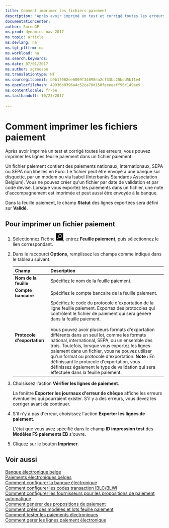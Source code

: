 ```yaml
---
title: Comment imprimer les fichiers paiement
description: "Après avoir imprimé un test et corrigé toutes les erreurs, vous pouvez imprimer les lignes feuille paiement dans un fichier paiement."
documentationcenter: 
author: SorenGP
ms.prod: dynamics-nav-2017
ms.topic: article
ms.devlang: na
ms.tgt_pltfrm: na
ms.workload: na
ms.search.keywords: 
ms.date: 07/01/2017
ms.author: sgroespe
ms.translationtype: HT
ms.sourcegitcommit: b9b1f062ee6009f34698ea2cf33bc25bdd5b11e4
ms.openlocfilehash: 49936b0396a4c52ca78d150feeeeaff96c149ae9
ms.contentlocale: fr-be
ms.lasthandoff: 10/23/2017

---
```

# <a name="how-to-print-payment-files"></a>Comment imprimer les fichiers paiement
Après avoir imprimé un test et corrigé toutes les erreurs, vous pouvez imprimer les lignes feuille paiement dans un fichier paiement.  

Un fichier paiement contient des paiements nationaux, internationaux, SEPA ou SEPA non libellés en Euro. Le fichier peut être envoyé à une banque sur disquette, par un modem ou via Isabel (Interbanks Standards Association Belgium). Vous ne pouvez créer qu'un fichier par date de validation et par code devise. Lorsque vous exportez les paiements dans un fichier, une note d'accompagnement est imprimée et peut aussi être envoyée à la banque.  

Dans la feuille paiement, le champ **Statut** des lignes exportées sera défini sur **Validé**.  

## <a name="to-print-a-payment-file"></a>Pour imprimer un fichier paiement  

1.  Sélectionnez l'icône ![Rechercher une page ou un état](../../media/ui-search/search_small.png "icône Rechercher une page ou un état"), entrez **Feuille paiement**, puis sélectionnez le lien correspondant.  
2.  Dans le raccourci **Options**, remplissez les champs comme indiqué dans le tableau suivant.  

    |Champ|Description|  
    |---------------------------------|---------------------------------------|  
    |**Nom de la feuille**|Spécifiez le nom de la feuille paiement.|  
    |**Compte bancaire**|Spécifiez le compte bancaire de la feuille paiement.|  
    |**Protocole d'exportation**|Spécifiez le code du protocole d'exportation de la ligne feuille paiement. Exportez des protocoles qui contrôlent le fichier de paiement qui sera généré dans la feuille paiement.<br /><br /> Vous pouvez avoir plusieurs formats d'exportation différents dans un seul lot, comme les formats national, international, SEPA, ou un ensemble des trois. Toutefois, lorsque vous exportez les lignes paiement dans un fichier, vous ne pouvez utiliser qu'un format ou protocole d'exportation. **Note :**  En définissant le protocole d'exportation, vous définissez également le type de validation qui sera effectuée dans la feuille paiement.|  

3.  Choisissez l'action **Vérifier les lignes de paiement**.

    La fenêtre **Exporter les journaux d'erreur de chèque** affiche les erreurs éventuelles qui pourraient exister. S'il y a des erreurs, vous devez les corriger avant de continuer.

4. S'il n'y a pas d'erreur, choisissez l'action **Exporter les lignes de paiement**.  

    L'état que vous avez spécifié dans le champ **ID impression test** des **Modèles FS paiements EB** s'ouvre.  

5.  Cliquez sur le bouton **Imprimer**.  

## <a name="see-also"></a>Voir aussi  
 [Banque électronique belge](belgian-electronic-banking.md)   
 [Paiements électroniques belges](belgian-electronic-payments.md)   
 [Comment configurer la banque électronique](how-to-set-up-electronic-banking.md)   
 [Comment configurer les codes transaction IBLC/BLWI](how-to-set-up-iblc-blwi-transaction-codes.md)   
 [Comment configurer les fournisseurs pour les propositions de paiement automatique](how-to-set-up-vendors-for-automatic-payment-suggestions.md)   
 [Comment générer des propositions de paiement](how-to-generate-payment-suggestions.md)   
 [Comment créer des modèles et lots feuille paiement](how-to-create-payment-journal-templates-and-batches.md)   
 [Comment tester les paiements électroniques](how-to-test-electronic-payments.md)   
 [Comment gérer les lignes paiement électronique](how-to-manage-electronic-payment-lines.md)

